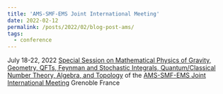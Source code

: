 ```yaml
---
title: 'AMS-SMF-EMS Joint International Meeting'
date: 2022-02-12
permalink: /posts/2022/02/blog-post-ams/
tags:
  - conference
---
```

July 18-22, 2022
[Special Session on Mathematical Physics of Gravity, Geometry, QFTs, Feynman and Stochastic Integrals, Quantum/Classical Number Theory, Algebra, and Topology](https://www.ams.org/meetings/international/2269_program_ss18.html#title)
of  the
[AMS-SMF-EMS Joint International Meeting](https://www.ams.org/meetings/international/2269_program.html) Grenoble France
